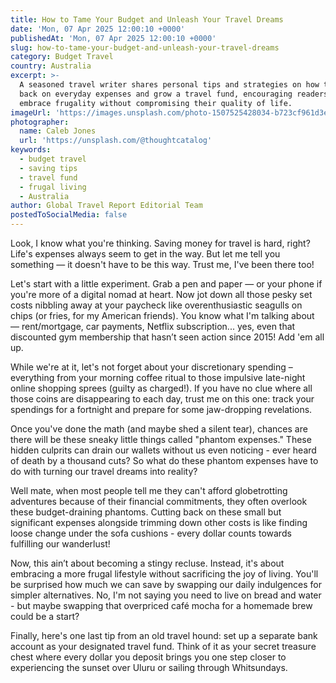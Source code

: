 ```yaml
---
title: How to Tame Your Budget and Unleash Your Travel Dreams
date: 'Mon, 07 Apr 2025 12:00:10 +0000'
publishedAt: 'Mon, 07 Apr 2025 12:00:10 +0000'
slug: how-to-tame-your-budget-and-unleash-your-travel-dreams
category: Budget Travel
country: Australia
excerpt: >-
  A seasoned travel writer shares personal tips and strategies on how to cut
  back on everyday expenses and grow a travel fund, encouraging readers to
  embrace frugality without compromising their quality of life.
imageUrl: 'https://images.unsplash.com/photo-1507525428034-b723cf961d3e'
photographer:
  name: Caleb Jones
  url: 'https://unsplash.com/@thoughtcatalog'
keywords:
  - budget travel
  - saving tips
  - travel fund
  - frugal living
  - Australia
author: Global Travel Report Editorial Team
postedToSocialMedia: false
---
```

Look, I know what you're thinking. Saving money for travel is hard, right? Life's expenses always seem to get in the way. But let me tell you something — it doesn't have to be this way. Trust me, I've been there too!

Let's start with a little experiment. Grab a pen and paper — or your phone if you're more of a digital nomad at heart. Now jot down all those pesky set costs nibbling away at your paycheck like overenthusiastic seagulls on chips (or fries, for my American friends). You know what I'm talking about — rent/mortgage, car payments, Netflix subscription... yes, even that discounted gym membership that hasn’t seen action since 2015! Add 'em all up.

While we're at it, let's not forget about your discretionary spending – everything from your morning coffee ritual to those impulsive late-night online shopping sprees (guilty as charged!). If you have no clue where all those coins are disappearing to each day, trust me on this one: track your spendings for a fortnight and prepare for some jaw-dropping revelations.

Once you've done the math (and maybe shed a silent tear), chances are there will be these sneaky little things called "phantom expenses." These hidden culprits can drain our wallets without us even noticing - ever heard of death by a thousand cuts? So what do these phantom expenses have to do with turning our travel dreams into reality?

Well mate, when most people tell me they can't afford globetrotting adventures because of their financial commitments, they often overlook these budget-draining phantoms. Cutting back on these small but significant expenses alongside trimming down other costs is like finding loose change under the sofa cushions - every dollar counts towards fulfilling our wanderlust!

Now, this ain’t about becoming a stingy recluse. Instead, it's about embracing a more frugal lifestyle without sacrificing the joy of living. You'll be surprised how much we can save by swapping our daily indulgences for simpler alternatives. No, I'm not saying you need to live on bread and water - but maybe swapping that overpriced café mocha for a homemade brew could be a start?

Finally, here's one last tip from an old travel hound: set up a separate bank account as your designated travel fund. Think of it as your secret treasure chest where every dollar you deposit brings you one step closer to experiencing the sunset over Uluru or sailing through Whitsundays.
